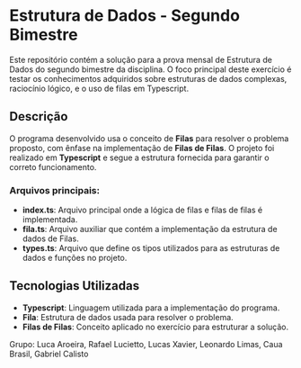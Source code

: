 # Estrutura de Dados - Segundo Bimestre

Este repositório contém a solução para a prova mensal de Estrutura de Dados do segundo bimestre da disciplina. O foco principal deste exercício é testar os conhecimentos adquiridos sobre estruturas de dados complexas, raciocínio lógico, e o uso de filas em Typescript.

## Descrição

O programa desenvolvido usa o conceito de **Filas** para resolver o problema proposto, com ênfase na implementação de **Filas de Filas**. O projeto foi realizado em **Typescript** e segue a estrutura fornecida para garantir o correto funcionamento.

### Arquivos principais:
- **index.ts**: Arquivo principal onde a lógica de filas e filas de filas é implementada.
- **fila.ts**: Arquivo auxiliar que contém a implementação da estrutura de dados de Filas.
- **types.ts**: Arquivo que define os tipos utilizados para as estruturas de dados e funções no projeto.

## Tecnologias Utilizadas

- **Typescript**: Linguagem utilizada para a implementação do programa.
- **Fila**: Estrutura de dados usada para resolver o problema.
- **Filas de Filas**: Conceito aplicado no exercício para estruturar a solução.


Grupo: Luca Aroeira, Rafael Lucietto, Lucas Xavier, Leonardo Limas, Caua Brasil, Gabriel Calisto
